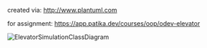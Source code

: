 created via: http://www.plantuml.com

for assignment: https://app.patika.dev/courses/oop/odev-elevator

![ElevatorSimulationClassDiagram](https://user-images.githubusercontent.com/83141061/222381878-8449e0f9-12a9-42a8-83f9-7c6cb42525c9.png)
